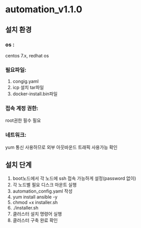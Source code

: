 # automation_v1.1.0

## 설치 환경 
### os : 
centos 7.x, redhat os
### 필요파일: 
1. congig.yaml
2. icp 설치 tar파일
3. docker-install.bin파일
### 접속 계정 권한: 
root권한 필수 필요
### 네트워크:
yum 통신 사용하므로 외부 아웃바운드 트래픽 사용가능 확인 

## 설치 단계
1. boot노드에서 각 노드에 ssh 접속 가능하게 설정(password 없이)
2. 각 노드별 필요 디스크 마운트 실행
3. automation_config.yaml 작성
2. yum install ansible -y 
3. chmod +x installer.sh
4. ./installer.sh
5. 클러스터 설치 명령어 실행
6. 클러스터 구축 완료 확인

